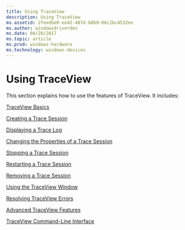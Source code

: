 ```yaml
---
title: Using TraceView
description: Using TraceView
ms.assetid: 2feedbe0-ee42-487d-b8b9-06c2bc4532ee
ms.author: windowsdriverdev
ms.date: 04/20/2017
ms.topic: article
ms.prod: windows-hardware
ms.technology: windows-devices
---
```


# Using TraceView


This section explains how to use the features of TraceView. It includes:

[TraceView Basics](traceview-basics.md)

[Creating a Trace Session](creating-a-trace-session.md)

[Displaying a Trace Log](displaying-a-trace-log.md)

[Changing the Properties of a Trace Session](changing-the-properties-of-a-trace-session.md)

[Stopping a Trace Session](stopping-a-trace-session.md)

[Restarting a Trace Session](restarting-a-trace-session.md)

[Removing a Trace Session](removing-a-trace-session.md)

[Using the TraceView Window](using-the-traceview-window.md)

[Resolving TraceView Errors](resolving-traceview-errors.md)

[Advanced TraceView Features](advanced-traceview-features.md)

[TraceView Command-Line Interface](traceview-command-line-interface.md)

 

 





